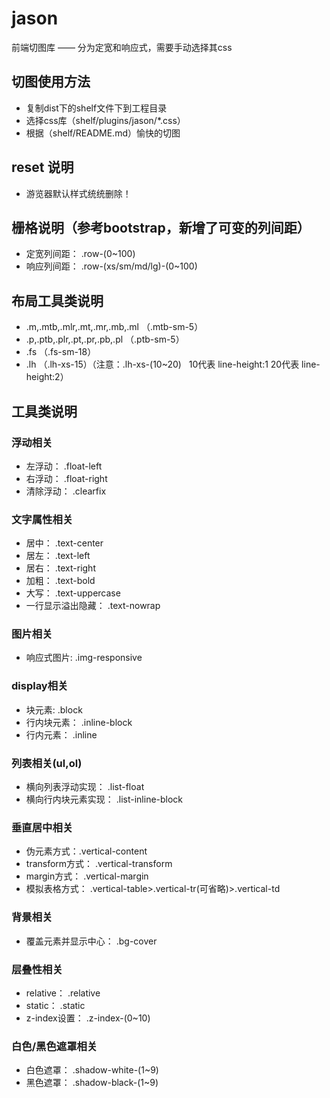 # jason
前端切图库 —— 分为定宽和响应式，需要手动选择其css

## 切图使用方法
+ 复制dist下的shelf文件下到工程目录
+ 选择css库（shelf/plugins/jason/*.css）
+ 根据（shelf/README.md）愉快的切图

## reset 说明
+ 游览器默认样式统统删除！

## 栅格说明（参考bootstrap，新增了可变的列间距）
+ 定宽列间距： .row-(0~100)
+ 响应列间距： .row-(xs/sm/md/lg)-(0~100)

## 布局工具类说明
+ .m,.mtb,.mlr,.mt,.mr,.mb,.ml （.mtb-sm-5）
+ .p,.ptb,.plr,.pt,.pr,.pb,.pl （.ptb-sm-5）
+ .fs （.fs-sm-18）
+ .lh （.lh-xs-15）（注意：.lh-xs-(10~20)   10代表 line-height:1 20代表 line-height:2）

## 工具类说明
### 浮动相关
+ 左浮动： .float-left
+ 右浮动： .float-right
+ 清除浮动： .clearfix

### 文字属性相关
+ 居中： .text-center
+ 居左： .text-left
+ 居右： .text-right
+ 加粗： .text-bold
+ 大写： .text-uppercase
+ 一行显示溢出隐藏： .text-nowrap

### 图片相关
+ 响应式图片: .img-responsive

### display相关
+ 块元素: .block
+ 行内块元素： .inline-block
+ 行内元素： .inline

### 列表相关(ul,ol)
+ 横向列表浮动实现： .list-float
+ 横向行内块元素实现： .list-inline-block

### 垂直居中相关
+ 伪元素方式：.vertical-content
+ transform方式： .vertical-transform
+ margin方式： .vertical-margin
+ 模拟表格方式： .vertical-table>.vertical-tr(可省略)>.vertical-td

### 背景相关
+ 覆盖元素并显示中心： .bg-cover

### 层叠性相关
+ relative： .relative
+ static： .static
+ z-index设置： .z-index-(0~10)

### 白色/黑色遮罩相关
+ 白色遮罩： .shadow-white-(1~9)
+ 黑色遮罩： .shadow-black-(1~9)




